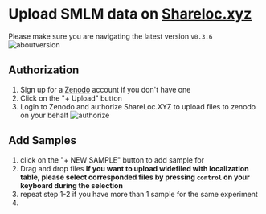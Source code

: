 # Upload SMLM data on [Shareloc.xyz](https://shareloc.xyz)
Please make sure you are navigating the latest version `v0.3.6`
![aboutversion](https://user-images.githubusercontent.com/56833522/125286732-6c454300-e31c-11eb-86ff-5eb3e2b98a76.gif)

## Authorization
1. Sign up for a [Zenodo](https://sandbox.zenodo.org) account if you don't have one
2. Click on the "+ Upload" button
3. Login to Zenodo and authorize ShareLoc.XYZ to upload files to zenodo on your behalf
![authorize](https://user-images.githubusercontent.com/56833522/125290750-f0012e80-e320-11eb-8e2d-93bf194fc4ca.gif)

## Add Samples
1. click on the "+ NEW SAMPLE" button to add sample for 
2. Drag and drop files 
**If you want to upload widefiled with localization table, please select corresponded files by pressing `control` on your keyboard during the selection**
3. repeat step 1-2 if you have more than 1 sample for the same experiment
4. 
